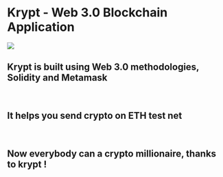 <h1>Krypt - Web 3.0 Blockchain Application</h1>
<img src="https://i.imgur.com/t8IcpbN.png" />
<br>

<h2> Krypt is built using Web 3.0 methodologies, Solidity and Metamask </h2>
<br>
<h2> It helps you send crypto on ETH test net </h2>
<br>
<h2> Now everybody can a crypto millionaire, thanks to krypt ! </h2>
